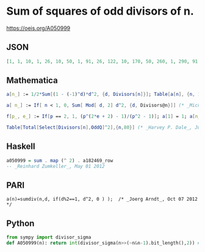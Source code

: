 # Sum of squares of odd divisors of n\.
https://oeis.org/A050999
## JSON
```JSON
[1, 1, 10, 1, 26, 10, 50, 1, 91, 26, 122, 10, 170, 50, 260, 1, 290, 91, 362, 26, 500, 122, 530, 10, 651, 170, 820, 50, 842, 260, 962, 1, 1220, 290, 1300, 91, 1370, 362, 1700, 26, 1682, 500, 1850, 122, 2366, 530, 2210, 10, 2451, 651, 2900, 170, 2810, 820, 3172, 50, 3620, 842, 3482]
```
## Mathematica
```Mathematica
a[n_] := 1/2*Sum[(1 - (-1)^d)*d^2, {d, Divisors[n]}]; Table[a[n], {n, 1, 59}] (* _Jean-François Alcover_, Oct 23 2012, from 2nd formula *)
```
```Mathematica
a[ n_] := If[ n < 1, 0, Sum[ Mod[ d, 2] d^2, {d, Divisors@n}]] (* _Michael Somos_, May 17 2013 *)
```
```Mathematica
f[p_, e_] := If[p == 2, 1, (p^(2*e + 2) - 1)/(p^2 - 1)]; a[1] = 1; a[n_] := Times @@ (f @@@ FactorInteger[n]); Array[a, 100] (* _Amiram Eldar_, Nov 22 2020 *)
```
```Mathematica
Table[Total[Select[Divisors[n],OddQ]^2],{n,80}] (* _Harvey P. Dale_, Jul 19 2024 *)
```
## Haskell
```Haskell
a050999 = sum . map (^ 2) . a182469_row
-- _Reinhard Zumkeller_, May 01 2012
```
## PARI
```PARI
a(n)=sumdiv(n,d, if(d%2==1, d^2, 0 ) );  /* _Joerg Arndt_, Oct 07 2012 */
```
## Python
```Python
from sympy import divisor_sigma
def A050999(n): return int(divisor_sigma(n>>(~n&n-1).bit_length(),2)) # _Chai Wah Wu_, Jul 16 2022
```
